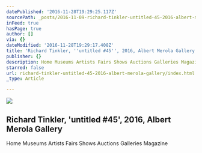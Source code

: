 ```yaml
---
datePublished: '2016-11-28T19:29:25.117Z'
sourcePath: _posts/2016-11-09-richard-tinkler-untitled-45-2016-albert-merola-gallery.md
inFeed: true
hasPage: true
author: []
via: {}
dateModified: '2016-11-28T19:29:17.408Z'
title: 'Richard Tinkler, ''untitled #45'', 2016, Albert Merola Gallery '
publisher: {}
description: Home Museums Artists Fairs Shows Auctions Galleries Magazine
starred: false
url: richard-tinkler-untitled-45-2016-albert-merola-gallery/index.html
_type: Article

---
```

<article style=""><img src="https://imgflo.herokuapp.com/graph/2b2431f8e7ba7b0/6c4a0c68fe2dab68b699551065c84208/noop.jpg?input=https%3A%2F%2Fd32dm0rphc51dk.cloudfront.net%2FZZ0mBsNimgU9U5FyLMFxmg%2Flarge.jpg" /><h1>Richard Tinkler, 'untitled #45', 2016, Albert Merola Gallery </h1><p>Home Museums Artists Fairs Shows Auctions Galleries Magazine</p></article>